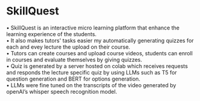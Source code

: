 # SkillQuest
• SkillQuest is an interactive micro learning platform that enhance the learning experience of the students. <br />
• It also makes tutors' tasks easier my automatically generating quizzes for each and evey lecture the upload on their course. <br />
• Tutors can create courses and upload course videos, students can enroll in courses and evaluate themselves by giving quizzes. <br />
• Quiz is generated by a server hosted on colab which receives requests and responds the lecture specific quiz by using LLMs such as T5 for question generation and BERT for options generation. <br />
• LLMs were fine tuned on the transcripts of the video generated by openAI’s whisper speech recognition model. <br />
